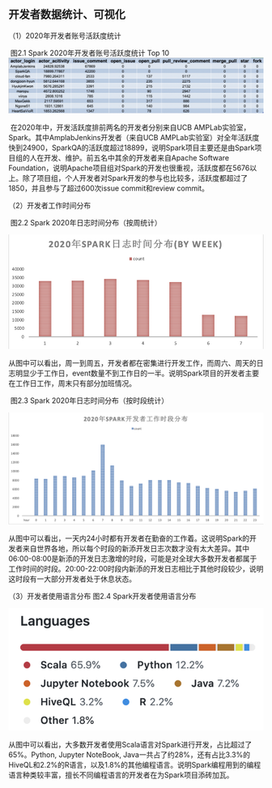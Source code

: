 ## 开发者数据统计、可视化

（1）2020年开发者账号活跃度统计

​	图2.1 Spark 2020年开发者账号活跃度统计 Top 10
![active](img/active_score.png)

​	在2020年中，开发活跃度排前两名的开发者分别来自UCB AMPLab实验室，Spark。其中AmplabJenkins开发者（来自UCB AMPLab实验室）对全年活跃度快到24900，SparkQA的活跃度超过18899，说明Spark项目主要还是由Spark项目组的人在开发、维护。前五名中其余的开发者来自Apache Software Foundation，说明Apache项目组对Spark的开发也很重视，活跃度都在5676以上。除了项目组，个人开发者对Spark开发的参与也比较多，活跃度都超过了1850，并且参与了超过600次issue commit和review commit。



（2）开发者工作时间分布

​    图2.2 Spark 2020年日志时间分布（按周统计）

![worktimebyweek](img/worktimebyweek.png)

​	从图中可以看出，周一到周五，开发者都在密集进行开发工作，而周六、周天的日志明显少于工作日，event数量不到工作日的一半。说明Spark项目的开发者主要在工作日工作，周末只有部分加班情况。

​	图2.3 Spark 2020年日志时间分布（按时段统计）

![worktime](img/worktime.png)

​	从图中可以看出，一天内24小时都有开发者在勤奋的工作着。这说明Spark的开发者来自世界各地，所以每个时段的新添开发日志次数才没有太大差异。其中06:00-08:00是新添的开发日志激增的时段，可能是对全球大多数开发者都属于工作时间的时段。20:00-22:00时段内新添的开发日志相比于其他时段较少，说明这时段有一大部分开发者处于休息状态。




（3）开发者使用语言分布
	图2.4 Spark开发者使用语言分布

![programming language](img/programming%20language.png)

​	从图中可以看出，大多数开发者使用Scala语言对Spark进行开发，占比超过了65%。Python, Jupyter NoteBook, Java一共占了约28%，还有占比3.3%的HiveQL和2.2%的R语言，以及1.8%的其他编程语言。说明Spark编程用到的编程语言种类较丰富，擅长不同编程语言的开发者在为Spark项目添砖加瓦。


